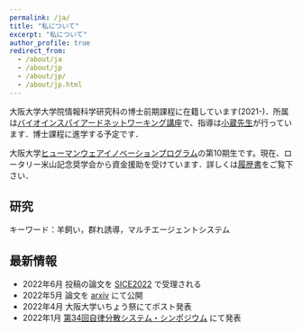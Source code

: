 ```yaml
---
permalink: /ja/
title: "私について"
excerpt: "私について"
author_profile: true
redirect_from: 
  - /about/ja
  - /about/jp
  - /about/jp/
  - /about/jp.html
---
```


大阪大学大学院情報科学研究科の博士前期課程に在籍しています(2021-)．所属は[バイオインスパイアードネットワーキング講座](http://www-waka.ics.es.osaka-u.ac.jp/)で、指導は[小蔵先生](https://masakiogura.com/)が行っています．博士課程に進学する予定です．

大阪大学[ヒューマンウェアイノベーションプログラム](https://www.humanware.osaka-u.ac.jp/)の第10期生です。現在、ロータリー米山記念奨学会から資金援助を受けています．詳しくは[履歴書](/files/vita_aiyi_ja.pdf)をご覧下さい．

## 研究

キーワード：羊飼い，群れ誘導，マルチエージェントシステム

<script async class="speakerdeck-embed" data-slide="1" data-id="6acdc1b08b174ca7a141037f2863924a" data-ratio="1.33293838862559" src="//speakerdeck.com/assets/embed.js"></script>

## 最新情報

- 2022年6月 投稿の論文を [SICE2022](https://sice.jp/siceac/sice2022/) で受理される
- 2022年5月 論文を [arxiv](https://arxiv.org/abs/2205.08155) にて公開
- 2022年4月 大阪大学いちょう祭にてポスト発表
- 2022年1月 [第34回自律分散システム・シンポジウム](https://sites.google.com/sice-das.org/das34th/) にて発表
